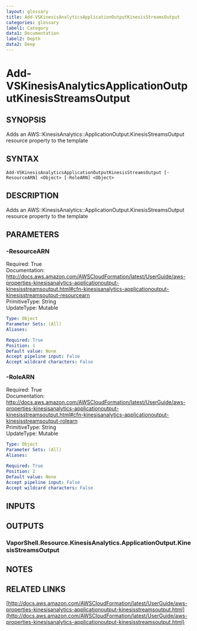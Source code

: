 ```yaml
---
layout: glossary
title: Add-VSKinesisAnalyticsApplicationOutputKinesisStreamsOutput
categories: glossary
label1: Category
data1: Documentation
label2: Depth
data2: Deep
---
```


# Add-VSKinesisAnalyticsApplicationOutputKinesisStreamsOutput

## SYNOPSIS
Adds an AWS::KinesisAnalytics::ApplicationOutput.KinesisStreamsOutput resource property to the template

## SYNTAX

```
Add-VSKinesisAnalyticsApplicationOutputKinesisStreamsOutput [-ResourceARN] <Object> [-RoleARN] <Object>
```

## DESCRIPTION
Adds an AWS::KinesisAnalytics::ApplicationOutput.KinesisStreamsOutput resource property to the template

## PARAMETERS

### -ResourceARN
Required: True    
Documentation: http://docs.aws.amazon.com/AWSCloudFormation/latest/UserGuide/aws-properties-kinesisanalytics-applicationoutput-kinesisstreamsoutput.html#cfn-kinesisanalytics-applicationoutput-kinesisstreamsoutput-resourcearn    
PrimitiveType: String    
UpdateType: Mutable

```yaml
Type: Object
Parameter Sets: (All)
Aliases: 

Required: True
Position: 1
Default value: None
Accept pipeline input: False
Accept wildcard characters: False
```

### -RoleARN
Required: True    
Documentation: http://docs.aws.amazon.com/AWSCloudFormation/latest/UserGuide/aws-properties-kinesisanalytics-applicationoutput-kinesisstreamsoutput.html#cfn-kinesisanalytics-applicationoutput-kinesisstreamsoutput-rolearn    
PrimitiveType: String    
UpdateType: Mutable

```yaml
Type: Object
Parameter Sets: (All)
Aliases: 

Required: True
Position: 2
Default value: None
Accept pipeline input: False
Accept wildcard characters: False
```

## INPUTS

## OUTPUTS

### VaporShell.Resource.KinesisAnalytics.ApplicationOutput.KinesisStreamsOutput

## NOTES

## RELATED LINKS

[http://docs.aws.amazon.com/AWSCloudFormation/latest/UserGuide/aws-properties-kinesisanalytics-applicationoutput-kinesisstreamsoutput.html](http://docs.aws.amazon.com/AWSCloudFormation/latest/UserGuide/aws-properties-kinesisanalytics-applicationoutput-kinesisstreamsoutput.html)

